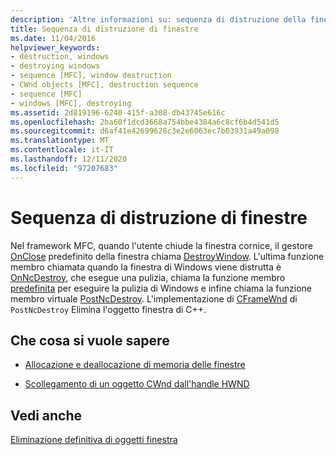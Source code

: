 ```yaml
---
description: 'Altre informazioni su: sequenza di distruzione della finestra'
title: Sequenza di distruzione di finestre
ms.date: 11/04/2016
helpviewer_keywords:
- destruction, windows
- destroying windows
- sequence [MFC], window destruction
- CWnd objects [MFC], destruction sequence
- sequence [MFC]
- windows [MFC], destroying
ms.assetid: 2d819196-6240-415f-a308-db43745e616c
ms.openlocfilehash: 2ba60f1dcd3668a754bbe4384a6c8cf6b4d541d5
ms.sourcegitcommit: d6af41e42699628c3e2e6063ec7b03931a49a098
ms.translationtype: MT
ms.contentlocale: it-IT
ms.lasthandoff: 12/11/2020
ms.locfileid: "97207683"
---
```

# <a name="window-destruction-sequence"></a>Sequenza di distruzione di finestre

Nel framework MFC, quando l'utente chiude la finestra cornice, il gestore [OnClose](../mfc/reference/cwnd-class.md#onclose) predefinito della finestra chiama [DestroyWindow](../mfc/reference/cwnd-class.md#destroywindow). L'ultima funzione membro chiamata quando la finestra di Windows viene distrutta è [OnNcDestroy](../mfc/reference/cwnd-class.md#onncdestroy), che esegue una pulizia, chiama la funzione membro [predefinita](../mfc/reference/cwnd-class.md#default) per eseguire la pulizia di Windows e infine chiama la funzione membro virtuale [PostNcDestroy](../mfc/reference/cwnd-class.md#postncdestroy). L'implementazione di [CFrameWnd](../mfc/reference/cframewnd-class.md) di `PostNcDestroy` Elimina l'oggetto finestra di C++.

## <a name="what-do-you-want-to-know-more-about"></a>Che cosa si vuole sapere

- [Allocazione e deallocazione di memoria delle finestre](../mfc/allocating-and-deallocating-window-memory.md)

- [Scollegamento di un oggetto CWnd dall'handle HWND](../mfc/detaching-a-cwnd-from-its-hwnd.md)

## <a name="see-also"></a>Vedi anche

[Eliminazione definitiva di oggetti finestra](../mfc/destroying-window-objects.md)
